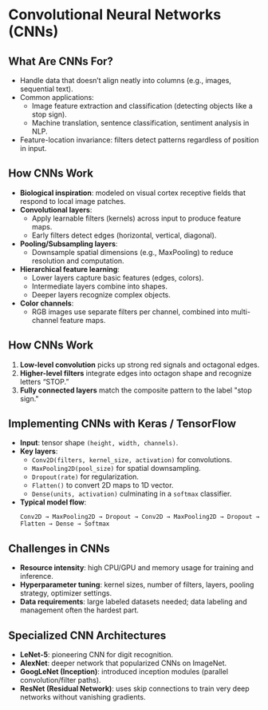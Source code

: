 # Convolutional Neural Networks (CNNs)

## What Are CNNs For?

- Handle data that doesn’t align neatly into columns (e.g., images, sequential text).
- Common applications:
  - Image feature extraction and classification (detecting objects like a stop sign).
  - Machine translation, sentence classification, sentiment analysis in NLP.
- Feature-location invariance: filters detect patterns regardless of position in input.

## How CNNs Work

- **Biological inspiration**: modeled on visual cortex receptive fields that respond to local image patches.
- **Convolutional layers**:
  - Apply learnable filters (kernels) across input to produce feature maps.
  - Early filters detect edges (horizontal, vertical, diagonal).
- **Pooling/Subsampling layers**:
  - Downsample spatial dimensions (e.g., MaxPooling) to reduce resolution and computation.
- **Hierarchical feature learning**:
  - Lower layers capture basic features (edges, colors).
  - Intermediate layers combine into shapes.
  - Deeper layers recognize complex objects.
- **Color channels**:
  - RGB images use separate filters per channel, combined into multi-channel feature maps.

## How CNNs Work

1. **Low-level convolution** picks up strong red signals and octagonal edges.
2. **Higher-level filters** integrate edges into octagon shape and recognize letters “STOP.”
3. **Fully connected layers** match the composite pattern to the label "stop sign."

## Implementing CNNs with Keras / TensorFlow

- **Input**: tensor shape `(height, width, channels)`.
- **Key layers**:
  - `Conv2D(filters, kernel_size, activation)` for convolutions.
  - `MaxPooling2D(pool_size)` for spatial downsampling.
  - `Dropout(rate)` for regularization.
  - `Flatten()` to convert 2D maps to 1D vector.
  - `Dense(units, activation)` culminating in a `softmax` classifier.
- **Typical model flow**:
  ```
  Conv2D → MaxPooling2D → Dropout → Conv2D → MaxPooling2D → Dropout → Flatten → Dense → Softmax
  ```

## Challenges in CNNs

- **Resource intensity**: high CPU/GPU and memory usage for training and inference.
- **Hyperparameter tuning**: kernel sizes, number of filters, layers, pooling strategy, optimizer settings.
- **Data requirements**: large labeled datasets needed; data labeling and management often the hardest part.

## Specialized CNN Architectures

- **LeNet-5**: pioneering CNN for digit recognition.
- **AlexNet**: deeper network that popularized CNNs on ImageNet.
- **GoogLeNet (Inception)**: introduced inception modules (parallel convolution/filter paths).
- **ResNet (Residual Network)**: uses skip connections to train very deep networks without vanishing gradients.

